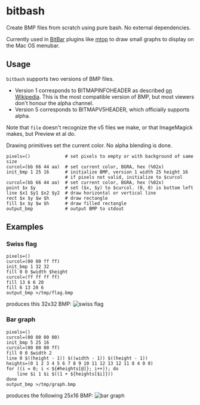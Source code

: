 # bitbash

Create BMP files from scratch using pure bash. No external dependencies.

Currently used in [BitBar](https://github.com/matryer/bitbar) plugins like [mtop](https://github.com/ganeshv/mtop)
to draw small graphs to display on the Mac OS menubar.

## Usage

`bitbash` supports two versions of BMP files.

  * Version 1 corresponds to BITMAPINFOHEADER as described [on Wikipedia](https://en.wikipedia.org/wiki/BMP_file_format). This is the most compatible version of BMP, but most viewers don't honour the alpha channel.
  * Version 5 corresponds to BITMAPV5HEADER, which officially supports alpha.

Note that `file` doesn't recognize the v5 files we make, or that ImageMagick
makes, but Preview et al do.

Drawing primitives set the current color. No alpha blending is done.


    pixels=()             # set pixels to empty or with background of same size
    curcol=(bb 66 44 aa)  # set current color, BGRA, hex (%02x)
    init_bmp 1 25 16      # initialize BMP, version 1 width 25 height 16
                          # if pixels not valid, initialize to $curcol
    curcol=(bb 66 44 aa)  # set current color, BGRA, hex (%02x)
    point $x $y           # set ($x, $y) to $curcol. (0, 0) is bottom left
    line $x1 $y1 $x2 $y2  # draw horizontal or vertical line
    rect $x $y $w $h      # draw rectangle
    fill $x $y $w $h      # draw filled rectangle
    output_bmp            # output BMP to stdout

## Examples

### Swiss flag

    pixels=()
    curcol=(00 00 ff ff)
    init_bmp 1 32 32
    fill 0 0 $width $height
    curcol=(ff ff ff ff)
    fill 13 6 6 20
    fill 6 13 20 6
    output_bmp >/tmp/flag.bmp

produces this 32x32 BMP: ![swiss flag](https://raw.github.com/ganeshv/bitbash/master/test/ref/swiss.v1.bmp)

### Bar graph

    pixels=()
    curcol=(00 00 00 00)
    init_bmp 5 25 16
    curcol=(00 00 00 ff)
    fill 0 0 $width 2
    line 0 $((height - 1)) $((width - 1)) $((height - 1))
    heights=(0 1 2 3 4 5 6 7 8 9 10 11 12 13 12 11 8 4 0 0)
    for ((i = 0; i < ${#heights[@]}; i++)); do
        line $i 1 $i $((1 + ${heights[$i]}))
    done
    output_bmp >/tmp/graph.bmp

produces the following 25x16 BMP: ![bar graph](https://raw.github.com/ganeshv/bitbash/master/test/ref/mtop2.v5.bmp)
